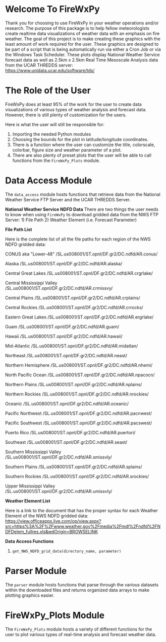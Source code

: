 # Welcome To FireWxPy

Thank you for choosing to use FireWxPy in your weather operations and/or research. The purpose of this package is to help fellow meteorologists create realtime data visualizations of weather data with an emphasis on fire weather. The goal of this project is to make creating these graphics with the least amount of work required for the user. These graphics are designed to be part of a script that is being automatically run via either a Cron Job or via the Windows Task Scheduler. These plots display National Weather Service forecast data as well as 2.5km x 2.5km Real Time Mesoscale Analysis data from the UCAR THREDDS server: https://www.unidata.ucar.edu/software/tds/

# The Role of the User

FireWxPy does at least 95% of the work for the user to create data visualizations of various types of weather analysis and forecast data. However, there is still plenty of customization for the users. 

Here is what the user will still be responsible for:

1. Importing the needed Python modules
2. Choosing the bounds for the plot in latitude/longitude coordinates. 
3. There is a function where the user can customize the title, colorscale, colorbar, figure size and weather parameter of a plot. 
4. There are also plenty of preset plots that the user will be able to call functions from the `FireWxPy_Plots` module.

# Data Access Module

The `data_access` module hosts functions that retrieve data from the National Weather Service FTP Server and the UCAR THREDDS Server. 

**National Weather Service NDFD Data**
There are two things the user needs to know when using `FireWxPy` to download gridded data from the NWS FTP Server: 1) File Path 
2) Weather Element (i.e. Forecast Parameter)

**File Path List**

Here is the complete list of all the file paths for each region of the NWS NDFD gridded data:

CONUS aka "Lower-48"
/SL.us008001/ST.opnl/DF.gr2/DC.ndfd/AR.conus/

Alaska
/SL.us008001/ST.opnl/DF.gr2/DC.ndfd/AR.alaska/

Central Great Lakes
/SL.us008001/ST.opnl/DF.gr2/DC.ndfd/AR.crgrlake/

Central Mississippi Valley
/SL.us008001/ST.opnl/DF.gr2/DC.ndfd/AR.crmissvy/

Central Plains 
/SL.us008001/ST.opnl/DF.gr2/DC.ndfd/AR.crplains/

Central Rockies
/SL.us008001/ST.opnl/DF.gr2/DC.ndfd/AR.crrocks/

Eastern Great Lakes
/SL.us008001/ST.opnl/DF.gr2/DC.ndfd/AR.ergrlake/

Guam
/SL.us008001/ST.opnl/DF.gr2/DC.ndfd/AR.guam/

Hawaii
/SL.us008001/ST.opnl/DF.gr2/DC.ndfd/AR.hawaii/

Mid-Atlantic
/SL.us008001/ST.opnl/DF.gr2/DC.ndfd/AR.midatlan/

Northeast
/SL.us008001/ST.opnl/DF.gr2/DC.ndfd/AR.neast/

Northern Hemisphere
/SL.us008001/ST.opnl/DF.gr2/DC.ndfd/AR.nhemi/

North Pacific Ocean
/SL.us008001/ST.opnl/DF.gr2/DC.ndfd/AR.npacocn/

Northern Plains
/SL.us008001/ST.opnl/DF.gr2/DC.ndfd/AR.nplains/

Northern Rockies
/SL.us008001/ST.opnl/DF.gr2/DC.ndfd/AR.nrockies/

Oceanic
/SL.us008001/ST.opnl/DF.gr2/DC.ndfd/AR.oceanic/

Pacific Northwest 
/SL.us008001/ST.opnl/DF.gr2/DC.ndfd/AR.pacnwest/

Pacific Southwest
/SL.us008001/ST.opnl/DF.gr2/DC.ndfd/AR.pacswest/

Puerto Rico
/SL.us008001/ST.opnl/DF.gr2/DC.ndfd/AR.puertori/

Southeast
/SL.us008001/ST.opnl/DF.gr2/DC.ndfd/AR.seast/

Southern Mississippi Valley 
/SL.us008001/ST.opnl/DF.gr2/DC.ndfd/AR.smissvly/

Southern Plains
/SL.us008001/ST.opnl/DF.gr2/DC.ndfd/AR.splains/

Southern Rockies
/SL.us008001/ST.opnl/DF.gr2/DC.ndfd/AR.srockies/

Upper Mississippi Valley 
/SL.us008001/ST.opnl/DF.gr2/DC.ndfd/AR.umissvly/ 
    
**Weather Element List**

Here is a link to the document that has the proper syntax for each Weather Element of the NWS NDFD gridded data: https://view.officeapps.live.com/op/view.aspx?src=https%3A%2F%2Fwww.weather.gov%2Fmedia%2Fmdl%2Fndfd%2FNDFDelem_fullres.xls&wdOrigin=BROWSELINK

**Data Access Functions**

1. `get_NWS_NDFD_grid_data(directory_name, parameter)`









# Parser Module

The `parser` module hosts functions that parse through the various datasets within the downloaded files and returns organized data arrays to make plotting graphics easier. 








# FireWxPy_Plots Module

The `FireWxPy_Plots` module hosts a variety of different functions for the user to plot various types of real-time analysis and forecast weather data. 

